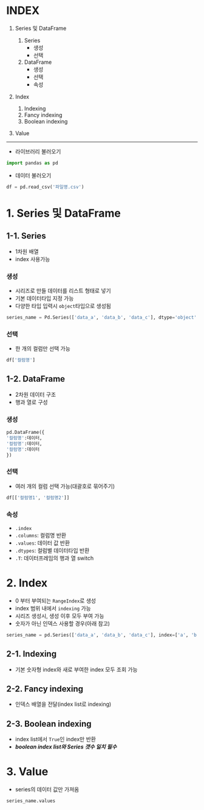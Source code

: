 # INDEX
1. Series 및 DataFrame
    1. Series
        - 생성
        - 선택
    2. DataFrame
        - 생성
        - 선택
        - 속성

2. Index
    1. Indexing
    2. Fancy indexing
    3. Boolean indexing

3. Value
---

- 라이브러리 불러오기 
```python
import pandas as pd
```
- 데이터 불러오기
```python
df = pd.read_csv('파일명.csv')
```

# 1. Series 및 DataFrame
## 1-1. Series
- 1차원 배열
- index 사용가능

### 생성
- 시리즈로 만들 데이터를 리스트 형태로 넣기
- 기본 데이터타입 지정 가능
- 다양한 타입 입력시 `object`타입으로 생성됨
```python
series_name = Pd.Series(['data_a', 'data_b', 'data_c'], dtype='object' )
```
### 선택
- 한 개의 컬럼만 선택 가능
```python
df['컬럼명']
```

## 1-2. DataFrame
- 2차원 데이터 구조
- 행과 열로 구성
### 생성
```python
pd.DataFrame({
'컬럼명':데이터,
'컬럼명':데이터,
'컬럼명':데이터
})
```
### 선택
- 여러 개의 컬럼 선택 가능(대괄호로 묶어주기)
```python
df[['컬럼명1', '컬럼명2']]
```
### 속성
- `.index`
- `.columns`: 컬럼명 반환
- `.values`: 데이터 값 반환
- `.dtypes`: 컬럼별 데이터타입 반환
- `.T`: 데이터프레임의 행과 열 switch

# 2. Index
- 0 부터 부여되는 `RangeIndex`로 생성
- index 범위 내에서 `indexing` 가능
- 시리즈 생성시, 생성 이후 모두 부여 가능
- 숫자가 아닌 인덱스 사용할 경우(아래 참고)
```python
series_name = pd.Series(['data_a', 'data_b', 'data_c'], index=['a', 'b', 'c'])
```

## 2-1. Indexing
- 기본 숫자형 index와 새로 부여한 index 모두 조회 가능
## 2-2. Fancy indexing
- 인덱스 배열을 전달(index list로 indexing)
## 2-3. Boolean indexing
- index list에서 `True`인 index만 반환
- ***boolean index list와 Series 갯수 일치 필수***

# 3. Value
- series의 데이터 값만 가져옴
```python
series_name.values
```

